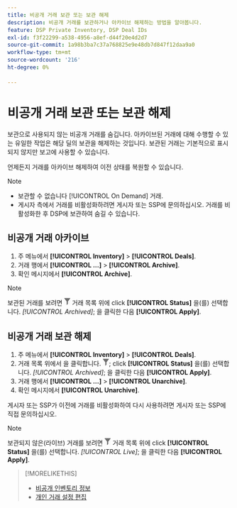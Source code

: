 ```yaml
---
title: 비공개 거래 보관 또는 보관 해제
description: 비공개 거래를 보관하거나 아카이브 해제하는 방법을 알아봅니다.
feature: DSP Private Inventory, DSP Deal IDs
exl-id: f3f22299-a538-4956-a8ef-d44f20e4d2d7
source-git-commit: 1a98b3ba7c37a768825e9e48db7d847f12daa9a0
workflow-type: tm+mt
source-wordcount: '216'
ht-degree: 0%

---
```


# 비공개 거래 보관 또는 보관 해제

보관으로 사용되지 않는 비공개 거래를 숨깁니다. 아카이브된 거래에 대해 수행할 수 있는 유일한 작업은 해당 딜의 보관을 해제하는 것입니다. 보관된 거래는 기본적으로 표시되지 않지만 보고에 사용할 수 있습니다.

언제든지 거래를 아카이브 해제하여 이전 상태를 복원할 수 있습니다.

>[!NOTE]
>
>* 보관할 수 없습니다 [!UICONTROL On Demand] 거래.
>* 게시자 측에서 거래를 비활성화하려면 게시자 또는 SSP에 문의하십시오. 거래를 비활성화한 후 DSP에 보관하여 숨길 수 있습니다.


## 비공개 거래 아카이브

1. 주 메뉴에서 **[!UICONTROL Inventory]** > **[!UICONTROL Deals]**.
1. 거래 행에서 **[!UICONTROL ...]** > **[!UICONTROL Archive]**.
1. 확인 메시지에서 **[!UICONTROL Archive]**.

>[!NOTE]
>
>보관된 거래를 보려면 ![필터](/help/dsp/assets/filter.png) 거래 목록 위에 click **[!UICONTROL Status]** 을(를) 선택합니다. *[!UICONTROL Archived]*; 을 클릭한 다음 **[!UICONTROL Apply]**.<!-- Verify the text to apply the filter(s).)-->

## 비공개 거래 보관 해제

1. 주 메뉴에서 **[!UICONTROL Inventory]** > **[!UICONTROL Deals]**.
1. 거래 목록 위에서 을 클릭합니다. ![필터](/help/dsp/assets/filter.png); click **[!UICONTROL Status]** 을(를) 선택합니다. *[!UICONTROL Archived]*; 을 클릭한 다음 **[!UICONTROL Apply]**.<!-- Verify the text to apply the filter(s).)-->
1. 거래 행에서 **[!UICONTROL ...]** > **[!UICONTROL Unarchive]**.
1. 확인 메시지에서 **[!UICONTROL Unarchive]**.

게시자 또는 SSP가 이전에 거래를 비활성화하여 다시 사용하려면 게시자 또는 SSP에 직접 문의하십시오.

>[!NOTE]
>
>보관되지 않은(라이브) 거래를 보려면 ![필터](/help/dsp/assets/filter.png) 거래 목록 위에 click **[!UICONTROL Status]** 을(를) 선택합니다. *[!UICONTROL Live]*; 을 클릭한 다음 **[!UICONTROL Apply]**.<!-- Verify the text to apply the filter(s).)-->

>[!MORELIKETHIS]
>
>* [비공개 인벤토리 정보](private-inventory-about.md)
>* [개인 거래 설정 편집](/help/dsp/inventory/deal-id-edit.md)

